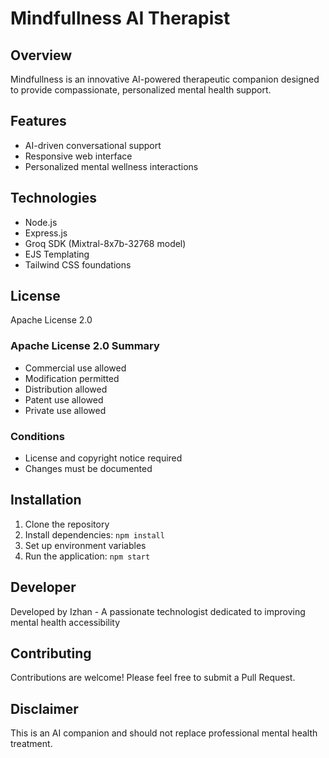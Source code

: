 # Mindfullness AI Therapist

## Overview
Mindfullness is an innovative AI-powered therapeutic companion designed to provide compassionate, personalized mental health support.

## Features
- AI-driven conversational support
- Responsive web interface
- Personalized mental wellness interactions

## Technologies
- Node.js
- Express.js
- Groq SDK (Mixtral-8x7b-32768 model)
- EJS Templating
- Tailwind CSS foundations

## License
Apache License 2.0

### Apache License 2.0 Summary
- Commercial use allowed
- Modification permitted
- Distribution allowed
- Patent use allowed
- Private use allowed

### Conditions
- License and copyright notice required
- Changes must be documented

## Installation
1. Clone the repository
2. Install dependencies: `npm install`
3. Set up environment variables
4. Run the application: `npm start`

## Developer
Developed by Izhan - A passionate technologist dedicated to improving mental health accessibility

## Contributing
Contributions are welcome! Please feel free to submit a Pull Request.

## Disclaimer
This is an AI companion and should not replace professional mental health treatment.
